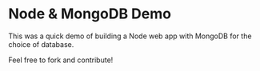 # Node & MongoDB Demo

This was a quick demo of building a Node web app with MongoDB for the choice of database.

Feel free to fork and contribute!

